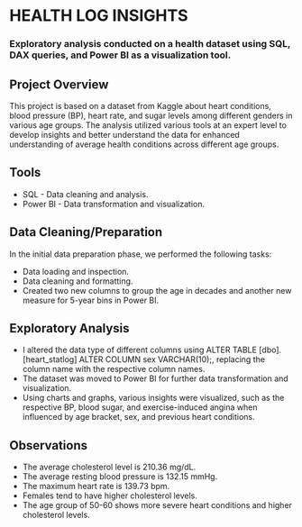 # HEALTH LOG INSIGHTS
### Exploratory analysis conducted on a health dataset using SQL, DAX queries, and Power BI as a visualization tool.

## Project Overview
This project is based on a dataset from Kaggle about heart conditions, blood pressure (BP), heart rate, and sugar levels among different genders in various age groups. The analysis utilized various tools at an expert level to develop insights and better understand the data for enhanced understanding of average health conditions across different age groups.

## Tools
- SQL - Data cleaning and analysis.
- Power BI - Data transformation and visualization.


## Data Cleaning/Preparation
In the initial data preparation phase, we performed the following tasks:
- Data loading and inspection.
- Data cleaning and formatting.
- Created two new columns to group the age in decades and another new measure for 5-year bins in Power BI.

## Exploratory Analysis
- I altered the data type of different columns using ALTER TABLE [dbo].[heart_statlog] ALTER COLUMN sex VARCHAR(10);, replacing the column name with the respective column names.
- The dataset was moved to Power BI for further data transformation and visualization.
- Using charts and graphs, various insights were visualized, such as the respective BP, blood sugar, and exercise-induced angina when influenced by age bracket, sex, and     previous heart conditions.

## Observations
- The average cholesterol level is 210.36 mg/dL.
- The average resting blood pressure is 132.15 mmHg.
- The maximum heart rate is 139.73 bpm.
- Females tend to have higher cholesterol levels.
- The age group of 50-60 shows more severe heart conditions and higher cholesterol levels.
